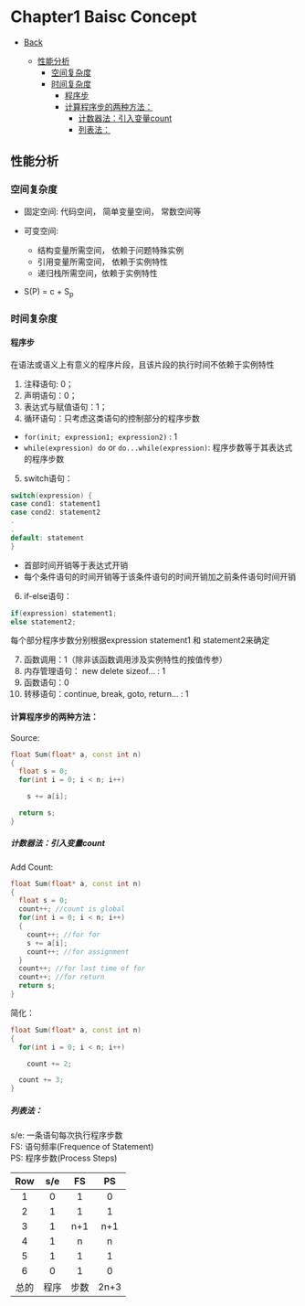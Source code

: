 # Chapter1 Baisc Concept

* [Back](README.md)


  - [性能分析](#性能分析)
    - [空间复杂度](#空间复杂度)
    - [时间复杂度](#时间复杂度)
      - [程序步](#程序步)
      - [计算程序步的两种方法：](#计算程序步的两种方法)
        - [计数器法：引入变量count](#计数器法引入变量count)
        - [列表法：](#列表法)

## 性能分析

### 空间复杂度

* 固定空间: 代码空间， 简单变量空间， 常数空间等
* 可变空间:

  + 结构变量所需空间， 依赖于问题特殊实例
  + 引用变量所需空间， 依赖于实例特性
  + 递归栈所需空间，依赖于实例特性

* S(P) = c + S<sub>p</sub>
### 时间复杂度

#### 程序步

在语法或语义上有意义的程序片段，且该片段的执行时间不依赖于实例特性

1. 注释语句: 0；
2. 声明语句：0；
3. 表达式与赋值语句：1；
4. 循环语句：只考虑这类语句的控制部分的程序步数

* `for(init; expression1; expression2)` : 1
* `while(expression) do` or `do...while(expression)`: 程序步数等于其表达式的程序步数

5. switch语句：

  ```c++
  switch(expression) {
  case cond1: statement1
  case cond2: statement2
  .
  .
  default: statement
  }

  ```

  * 首部时间开销等于表达式开销
  * 每个条件语句的时间开销等于该条件语句的时间开销加之前条件语句时间开销

6. if-else语句：

  ```c++
  if(expression) statement1;
  else statement2;
  ```

  每个部分程序步数分别根据expression statement1 和 statement2来确定

7. 函数调用：1（除非该函数调用涉及实例特性的按值传参）
8. 内存管理语句： new delete sizeof... : 1
9. 函数语句：0
10. 转移语句：continue, break, goto, return... : 1

#### 计算程序步的两种方法：

Source:

```c++
float Sum(float* a, const int n)
{
  float s = 0;
  for(int i = 0; i < n; i++)

    s += a[i];

  return s;
}

```
##### 计数器法：引入变量count

Add Count:

```c++
float Sum(float* a, const int n)
{
  float s = 0;
  count++; //count is global
  for(int i = 0; i < n; i++)
  {
    count++; //for for
    s += a[i];
    count++; //for assignment
  }
  count++; //for last time of for
  count++; //for return
  return s;
}
```

简化：

```c++
float Sum(float* a, const int n)
{
  for(int i = 0; i < n; i++)

    count += 2;

  count += 3;
}
```

##### 列表法：

s/e: 一条语句每次执行程序步数<br>
FS: 语句频率(Frequence of Statement)<br>
PS: 程序步数(Process Steps)<br>

|  Row  |  s/e  |   FS  |   PS  |
|:-----:|:-----:|:-----:|:-----:|
|   1   |   0   |   1   |   0   |
|   2   |   1   |   1   |   1   |
|   3   |   1   |  n+1  |  n+1  |
|   4   |   1   |   n   |   n   |
|   5   |   1   |   1   |   1   |
|   6   |   0   |   1   |   0   |
|  总的 |  程序 |  步数 |  2n+3 |
